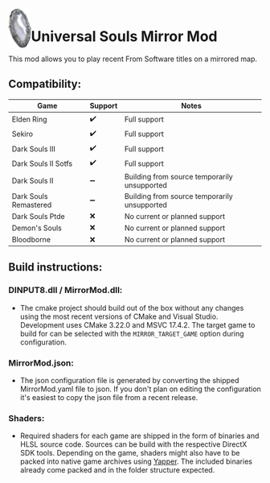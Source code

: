 <img align="left" width="45" src="assets/icon.png" alt="Resume application project app icon">

# Universal Souls Mirror Mod

This mod allows you to play recent From Software titles on a mirrored map. 

## Compatibility:

| Game                  | Support   | Notes                                        |
| ------                | ---       | ------                                       |
| Elden Ring            | :heavy_check_mark:        | Full support                                 |
| Sekiro                | :heavy_check_mark:        | Full support                                 |
| Dark Souls III        | :heavy_check_mark:        | Full support       |
| Dark Souls II Sotfs   | :heavy_check_mark:        | Full support                                 |
| Dark Souls II         | :heavy_minus_sign:        | Building from source temporarily unsupported |
| Dark Souls Remastered | :heavy_minus_sign:        | Building from source temporarily unsupported | 
| Dark Souls Ptde       | :x:                       | No current or planned support                | 
| Demon's Souls         | :x:                       | No current or planned support                | 
| Bloodborne            | :x:                       | No current or planned support                | 

## Build instructions:
 ### DINPUT8.dll / MirrorMod.dll:
 - The cmake project should build out of the box without any changes using the most recent versions of CMake and Visual Studio. Development uses CMake 3.22.0 and MSVC 17.4.2. The target game to build for can be selected with the `MIRROR_TARGET_GAME` option during configuration. 

 ### MirrorMod.json:
 - The json configuration file is generated by converting the shipped MirrorMod.yaml file to json. If you don't plan on editing the configuration it's easiest to copy the json file from a recent release. 

 ### Shaders:
 - Required shaders for each game are shipped in the form of binaries and HLSL source code. Sources can be build with the respective DirectX SDK tools. Depending on the game, shaders might also have to be packed into native game archives using [Yapper](https://github.com/JKAnderson/Yabber). The included binaries already come packed and in the folder structure expected.
